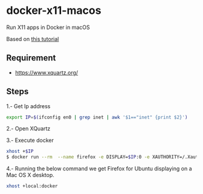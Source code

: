 # docker-x11-macos
Run X11 apps in Docker in macOS

Based on [this tutorial](https://techsparx.com/software-development/docker/display-x11-apps.html)
## Requirement

- https://www.xquartz.org/

## Steps

1.- Get Ip address

```bash
export IP=$(ifconfig en0 | grep inet | awk '$1=="inet" {print $2}')
```

2.- Open XQuartz

3.- Execute docker

```bash
xhost +$IP
$ docker run --rm  --name firefox -e DISPLAY=$IP:0 -e XAUTHORITY=/.Xauthority --net host -v /tmp/.X11-unix:/tmp/.X11-unix -v ~/.Xauthority:/.Xauthority  jess/firefox
```

4.- Running the below command we get Firefox for Ubuntu displaying on a Mac OS X desktop.

```bash
xhost +local:docker
```
